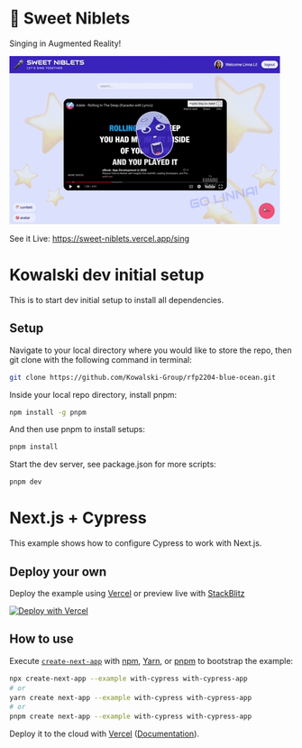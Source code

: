 # 🎤 Sweet Niblets

Singing in Augmented Reality!

![App Demo](public/sweetniblets1.gif)

See it Live:
https://sweet-niblets.vercel.app/sing

# Kowalski dev initial setup

This is to start dev initial setup to install all dependencies.

## Setup

Navigate to your local directory where you would like to store the repo,
then git clone with the following command in terminal:

```bash
git clone https://github.com/Kowalski-Group/rfp2204-blue-ocean.git
```

Inside your local repo directory, install pnpm:

```bash
npm install -g pnpm
```

And then use pnpm to install setups:

```bash
pnpm install
```

Start the dev server, see package.json for more scripts:

```bash
pnpm dev
```

# Next.js + Cypress

This example shows how to configure Cypress to work with Next.js.

## Deploy your own

Deploy the example using [Vercel](https://vercel.com?utm_source=github&utm_medium=readme&utm_campaign=next-example) or preview live with [StackBlitz](https://stackblitz.com/github/vercel/next.js/tree/canary/examples/with-cypress)

[![Deploy with Vercel](https://vercel.com/button)](https://vercel.com/new/git/external?repository-url=https://github.com/vercel/next.js/tree/canary/examples/with-cypress&project-name=with-cypress&repository-name=with-cypress)

## How to use

Execute [`create-next-app`](https://github.com/vercel/next.js/tree/canary/packages/create-next-app) with [npm](https://docs.npmjs.com/cli/init), [Yarn](https://yarnpkg.com/lang/en/docs/cli/create/), or [pnpm](https://pnpm.io) to bootstrap the example:

```bash
npx create-next-app --example with-cypress with-cypress-app
# or
yarn create next-app --example with-cypress with-cypress-app
# or
pnpm create next-app --example with-cypress with-cypress-app
```

Deploy it to the cloud with [Vercel](https://vercel.com/new?utm_source=github&utm_medium=readme&utm_campaign=next-example) ([Documentation](https://nextjs.org/docs/deployment)).
